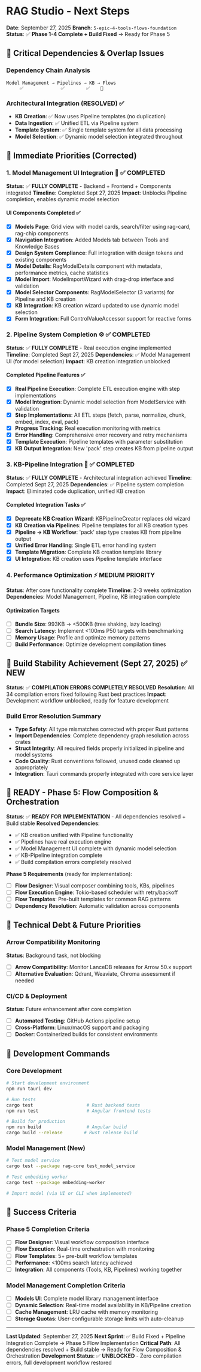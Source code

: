 # RAG Studio - Next Steps

**Date**: September 27, 2025
**Branch**: `5-epic-4-tools-flows-foundation`
**Status**: ✅ **Phase 1-4 Complete + Build Fixed** → Ready for Phase 5

## 🚨 Critical Dependencies & Overlap Issues

### **Dependency Chain Analysis**
```
Model Management → Pipelines → KB → Flows
     ✅              ✅        ✅    🚀
```

### **Architectural Integration (RESOLVED) ✅**
- **KB Creation**: ✅ Now uses Pipeline templates (no duplication)
- **Data Ingestion**: ✅ Unified ETL via Pipeline system
- **Template System**: ✅ Single template system for all data processing
- **Model Selection**: ✅ Dynamic model selection integrated throughout

## 🎯 Immediate Priorities (Corrected)

### 1. **Model Management UI Integration** 🤖 **✅ COMPLETED**
**Status**: ✅ **FULLY COMPLETE** - Backend + Frontend + Components integrated
**Timeline**: Completed Sept 27, 2025
**Impact**: Unblocks Pipeline completion, enables dynamic model selection

#### UI Components Completed ✅
- [x] **Models Page**: Grid view with model cards, search/filter using rag-card, rag-chip components
- [x] **Navigation Integration**: Added Models tab between Tools and Knowledge Bases
- [x] **Design System Compliance**: Full integration with design tokens and existing components
- [x] **Model Details**: RagModelDetails component with metadata, performance metrics, cache statistics
- [x] **Model Import**: ModelImportWizard with drag-drop interface and validation
- [x] **Model Selector Components**: RagModelSelector (3 variants) for Pipeline and KB creation
- [x] **KB Integration**: KB creation wizard updated to use dynamic model selection
- [x] **Form Integration**: Full ControlValueAccessor support for reactive forms

### 2. **Pipeline System Completion** ⚙️ **✅ COMPLETED**
**Status**: ✅ **FULLY COMPLETE** - Real execution engine implemented
**Timeline**: Completed Sept 27, 2025
**Dependencies**: ✅ Model Management UI (for model selection)
**Impact**: KB creation integration unblocked

#### Completed Pipeline Features ✅
- [x] **Real Pipeline Execution**: Complete ETL execution engine with step implementations
- [x] **Model Integration**: Dynamic model selection from ModelService with validation
- [x] **Step Implementations**: All ETL steps (fetch, parse, normalize, chunk, embed, index, eval, pack)
- [x] **Progress Tracking**: Real execution monitoring with metrics
- [x] **Error Handling**: Comprehensive error recovery and retry mechanisms
- [x] **Template Execution**: Pipeline templates with parameter substitution
- [x] **KB Output Integration**: New 'pack' step creates KB from pipeline output

### 3. **KB-Pipeline Integration** 🔗 **✅ COMPLETED**
**Status**: ✅ **FULLY COMPLETE** - Architectural integration achieved
**Timeline**: Completed Sept 27, 2025
**Dependencies**: ✅ Pipeline system completion
**Impact**: Eliminated code duplication, unified KB creation

#### Completed Integration Tasks ✅
- [x] **Deprecate KB Creation Wizard**: KBPipelineCreator replaces old wizard
- [x] **KB Creation via Pipelines**: Pipeline templates for all KB creation types
- [x] **Pipeline → KB Workflow**: 'pack' step type creates KB from pipeline output
- [x] **Unified Error Handling**: Single ETL error handling system
- [x] **Template Migration**: Complete KB creation template library
- [x] **UI Integration**: KB creation uses Pipeline template interface

### 4. **Performance Optimization** ⚡ **MEDIUM PRIORITY**
**Status**: After core functionality complete
**Timeline**: 2-3 weeks optimization
**Dependencies**: Model Management, Pipeline, KB integration complete

#### Optimization Targets
- [ ] **Bundle Size**: 993KB → <500KB (tree shaking, lazy loading)
- [ ] **Search Latency**: Implement <100ms P50 targets with benchmarking
- [ ] **Memory Usage**: Profile and optimize memory patterns
- [ ] **Build Performance**: Optimize development compilation times

## 🔧 Build Stability Achievement (Sept 27, 2025) ✅ **NEW**

**Status**: ✅ **COMPILATION ERRORS COMPLETELY RESOLVED**
**Resolution**: All 34 compilation errors fixed following Rust best practices
**Impact**: Development workflow unblocked, ready for feature development

### Build Error Resolution Summary
- **Type Safety**: All type mismatches corrected with proper Rust patterns
- **Import Dependencies**: Complete dependency graph resolution across crates
- **Struct Integrity**: All required fields properly initialized in pipeline and model systems
- **Code Quality**: Rust conventions followed, unused code cleaned up appropriately
- **Integration**: Tauri commands properly integrated with core service layer

## 🚀 READY - Phase 5: Flow Composition & Orchestration

**Status**: ✅ **READY FOR IMPLEMENTATION** - All dependencies resolved + Build stable
**Resolved Dependencies**:
- ✅ KB creation unified with Pipeline functionality
- ✅ Pipelines have real execution engine
- ✅ Model Management UI complete with dynamic model selection
- ✅ KB-Pipeline integration complete
- ✅ Build compilation errors completely resolved

**Phase 5 Requirements** (ready for implementation):
- [ ] **Flow Designer**: Visual composer combining tools, KBs, pipelines
- [ ] **Flow Execution Engine**: Tokio-based scheduler with retry/backoff
- [ ] **Flow Templates**: Pre-built templates for common RAG patterns
- [ ] **Dependency Resolution**: Automatic validation across components

## 🔄 Technical Debt & Future Priorities

### Arrow Compatibility Monitoring
**Status**: Background task, not blocking
- [ ] **Arrow Compatibility**: Monitor LanceDB releases for Arrow 50.x support
- [ ] **Alternative Evaluation**: Qdrant, Weaviate, Chroma assessment if needed

### CI/CD & Deployment
**Status**: Future enhancement after core completion
- [ ] **Automated Testing**: GitHub Actions pipeline setup
- [ ] **Cross-Platform**: Linux/macOS support and packaging
- [ ] **Docker**: Containerized builds for consistent environments

## 🎯 Development Commands

### Core Development
```bash
# Start development environment
npm run tauri dev

# Run tests
cargo test                    # Rust backend tests
npm run test                  # Angular frontend tests

# Build for production
npm run build                 # Angular build
cargo build --release        # Rust release build
```

### Model Management (New)
```bash
# Test model service
cargo test --package rag-core test_model_service

# Test embedding worker
cargo test --package embedding-worker

# Import model (via UI or CLI when implemented)
```

## 🎯 Success Criteria

### Phase 5 Completion Criteria
- [ ] **Flow Designer**: Visual workflow composition interface
- [ ] **Flow Execution**: Real-time orchestration with monitoring
- [ ] **Flow Templates**: 5+ pre-built workflow templates
- [ ] **Performance**: <100ms search latency achieved
- [ ] **Integration**: All components (Tools, KB, Pipelines) working together

### Model Management Completion Criteria
- [ ] **Models UI**: Complete model library management interface
- [ ] **Dynamic Selection**: Real-time model availability in KB/Pipeline creation
- [ ] **Cache Management**: LRU cache with memory monitoring
- [ ] **Storage Quotas**: User-configurable storage limits with auto-cleanup

---

**Last Updated**: September 27, 2025
**Next Sprint**: ✅ Build Fixed + Pipeline Integration Complete → Phase 5 Flow Implementation
**Critical Path**: All dependencies resolved + Build stable → Ready for Flow Composition & Orchestration
**Development Status**: ✅ **UNBLOCKED** - Zero compilation errors, full development workflow restored

